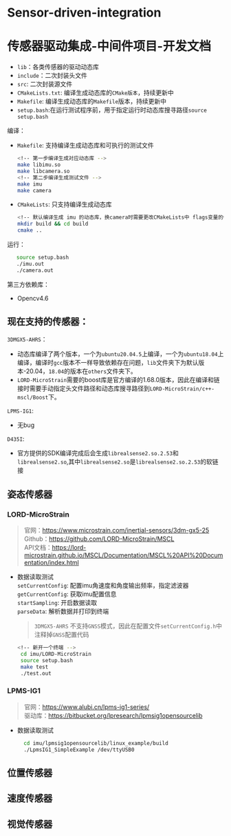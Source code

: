 # Sensor-driven-integration
# 传感器驱动集成-中间件项目-开发文档
 - `lib`：各类传感器的驱动动态库
 - `include`：二次封装头文件
 - `src`: 二次封装源文件 
 - `CMakeLists.txt`: 编译生成动态库的`CMake版本`，持续更新中
 - `Makefile`: 编译生成动态库的`Makefile`版本，持续更新中
 - `setup.bash`:在运行测试程序前，用于指定运行时动态库搜寻路径`source setup.bash`         

       
编译：    
 - `Makefile`:  支持编译生成动态库和可执行的测试文件     
    ```bash
    <!-- 第一步编译生成对应动态库 -->
    make libimu.so        
    make libcamera.so
    <!-- 第二步编译生成测试文件 -->
    make imu
    make camera
    ```
 - `CMakeLists`: 只支持编译生成动态库   
    ```bash
    <!-- 默认编译生成 imu 的动态库，换camera时需要更改CMakeLists中 flags变量的值  -->
    mkdir build && cd build
    cmake ..
    ```
运行：
   ```bash
      source setup.bash
      ./imu.out
      ./camera.out
   ```
   
第三方依赖库：
 - Opencv4.6
## 现在支持的传感器：     
`3DMGX5-AHRS`：
  - 动态库编译了两个版本，一个为`ubuntu20.04.5`上编译，一个为`ubuntu18.04`上编译，编译时`gcc`版本不一样导致依赖存在问题，`lib`文件夹下为默认版本-20.04，`18.04`的版本在`others`文件夹下。
  - `LORD-MicroStrain`需要的boost库是官方编译的1.68.0版本，因此在编译和链接时需要手动指定头文件路径和动态库搜寻路径到`LORD-MicroStrain/c++-mscl/Boost`下。              

`LPMS-IG1`:  
 - 无bug

`D435I`:
 - 官方提供的SDK编译完成后会生成`librealsense2.so.2.53`和`librealsense2.so`,其中`librealsense2.so`是`librealsense2.so.2.53`的软链接
## 姿态传感器
### LORD-MicroStrain
> 官网：https://www.microstrain.com/inertial-sensors/3dm-gx5-25   
> Github：https://github.com/LORD-MicroStrain/MSCL     
> API文档：https://lord-microstrain.github.io/MSCL/Documentation/MSCL%20API%20Documentation/index.html   
- 数据读取测试   
  `setCurrentConfig`: 配置imu角速度和角度输出频率，指定滤波器  
  `getCurrentConfig`: 获取imu配置信息     
  `startSampling`: 开启数据读取   
  `parseData`: 解析数据并打印到终端    
  > `3DMGX5-AHRS` 不支持`GNSS`模式，因此在配置文件`setCurrentConfig.h`中注释掉`GNSS`配置代码
   ```bash
   <!-- 新开一个终端 -->
    cd imu/LORD-MicroStrain 
    source setup.bash
    make test
    ./test.out
   ```

### LPMS-IG1
> 官网：https://www.alubi.cn/lpms-ig1-series/      
> 驱动库：https://bitbucket.org/lpresearch/lpmsig1opensourcelib
- 数据读取测试
  ```bash
    cd imu/lpmsig1opensourcelib/linux_example/build
    ./LpmsIG1_SimpleExample /dev/ttyUSB0
  ```
## 位置传感器
## 速度传感器
## 视觉传感器
